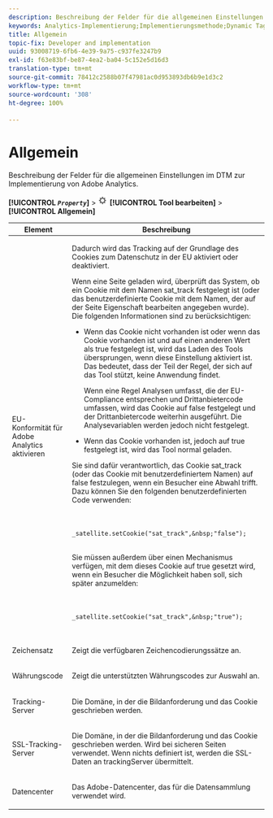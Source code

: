 ```yaml
---
description: Beschreibung der Felder für die allgemeinen Einstellungen im Dynamic Tag Manager zur Bereitstellung von Adobe Analytics.
keywords: Analytics-Implementierung;Implementierungsmethode;Dynamic Tag Management;DTM;Allgemeine Einstellungen;EU-Konformität;Zeichensatz;Währungscode;Tracking-Server;SSL-Tracking-Server
title: Allgemein
topic-fix: Developer and implementation
uuid: 93008719-6fb6-4e39-9a75-c937fe3247b9
exl-id: f63e83bf-be87-4ea2-ba04-5c152e5d16d3
translation-type: tm+mt
source-git-commit: 78412c2588b07f47981ac0d953893db6b9e1d3c2
workflow-type: tm+mt
source-wordcount: '308'
ht-degree: 100%

---
```


# Allgemein

Beschreibung der Felder für die allgemeinen Einstellungen im DTM zur Implementierung von Adobe Analytics.

**[!UICONTROL *`Property`*]** > ![](assets/settings_gear.png) **[!UICONTROL Tool bearbeiten]** > **[!UICONTROL Allgemein]**

<table id="table_DD8DA303698041D296DD5DB080AF7971"> 
 <thead> 
  <tr> 
   <th colname="col1" class="entry"> Element </th> 
   <th colname="col2" class="entry"> Beschreibung </th> 
  </tr> 
 </thead>
 <tbody> 
  <tr> 
   <td colname="col1"> <p>EU-Konformität für <span class="keyword">Adobe Analytics</span> aktivieren </p> </td> 
   <td colname="col2"> <p> Dadurch wird das Tracking auf der Grundlage des Cookies zum Datenschutz in der EU aktiviert oder deaktiviert. </p> <p>Wenn eine Seite geladen wird, überprüft das System, ob ein Cookie mit dem Namen <span class="filepath">sat_track</span> festgelegt ist (oder das benutzerdefinierte Cookie mit dem Namen, der auf der Seite <span class="wintitle">Eigenschaft bearbeiten</span> angegeben wurde). Die folgenden Informationen sind zu berücksichtigen: </p> 
    <ul id="ul_42A6D728F0BC4FBABB0069EFB66DCB01"> 
     <li id="li_227CB14326344AA3980F20C7EACF2AD2"> <p> Wenn das Cookie nicht vorhanden ist oder wenn das Cookie vorhanden ist und auf einen anderen Wert als  <span class="term"> true </span> festgelegt ist, wird das Laden des Tools übersprungen, wenn diese Einstellung aktiviert ist. Das bedeutet, dass der Teil der Regel, der sich auf das Tool stützt, keine Anwendung findet. </p> <p>Wenn eine Regel Analysen umfasst, die der EU-Compliance entsprechen und Drittanbietercode umfassen, wird das Cookie auf  <span class="term"> false </span> festgelegt und der Drittanbietercode weiterhin ausgeführt. Die Analysevariablen werden jedoch nicht festgelegt. </p> </li> 
     <li id="li_1E74E02D7E4646ACA86D862A1D3C6679"> Wenn das Cookie vorhanden ist, jedoch auf  <span class="term"> true </span> festgelegt ist, wird das Tool normal geladen. </li> 
    </ul> <p>Sie sind dafür verantwortlich, das Cookie <span class="filepath">sat_track</span> (oder das Cookie mit benutzerdefiniertem Namen) auf <span class="term">false</span> festzulegen, wenn ein Besucher eine Abwahl trifft. Dazu können Sie den folgenden benutzerdefinierten Code verwenden: </p> <p> 
     <code>
       _satellite.setCookie("sat_track",&amp;nbsp;"false"); 
     </code> </p> <p> Sie müssen außerdem über einen Mechanismus verfügen, mit dem dieses Cookie auf <span class="term">true</span> gesetzt wird, wenn ein Besucher die Möglichkeit haben soll, sich später anzumelden: </p> <p> 
     <code>
       _satellite.setCookie("sat_track",&amp;nbsp;"true"); 
     </code> </p> </td> 
  </tr> 
  <tr> 
   <td colname="col1"> <p>Zeichensatz </p> </td> 
   <td colname="col2"> <p>Zeigt die verfügbaren Zeichencodierungssätze an. </p> </td> 
  </tr> 
  <tr> 
   <td colname="col1"> <p>Währungscode </p> </td> 
   <td colname="col2"> <p>Zeigt die unterstützten Währungscodes zur Auswahl an. </p> </td> 
  </tr> 
  <tr> 
   <td colname="col1"> <p>Tracking-Server </p> </td> 
   <td colname="col2"> <p>Die Domäne, in der die Bildanforderung und das Cookie geschrieben werden. </p> </td> 
  </tr> 
  <tr> 
   <td colname="col1"> <p>SSL-Tracking-Server </p> </td> 
   <td colname="col2"> <p>Die Domäne, in der die Bildanforderung und das Cookie geschrieben werden. Wird bei sicheren Seiten verwendet. Wenn  nichts definiert ist, werden die SSL-Daten an  <span class="term">trackingServer</span> übermittelt. </p> </td> 
  </tr> 
  <tr> 
   <td colname="col1"> <p>Datencenter </p> </td> 
   <td colname="col2"> <p>Das Adobe-Datencenter, das für die Datensammlung verwendet wird. </p> </td> 
  </tr> 
 </tbody> 
</table>
